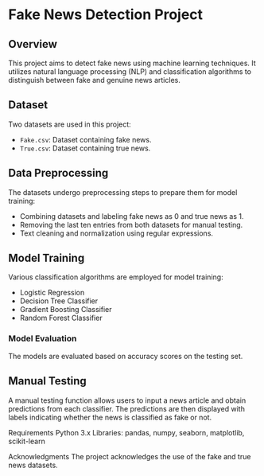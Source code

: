 # Fake News Detection Project

## Overview

This project aims to detect fake news using machine learning techniques. It utilizes natural language processing (NLP) and classification algorithms to distinguish between fake and genuine news articles.

## Dataset

Two datasets are used in this project:
- `Fake.csv`: Dataset containing fake news.
- `True.csv`: Dataset containing true news.

## Data Preprocessing

The datasets undergo preprocessing steps to prepare them for model training:
- Combining datasets and labeling fake news as 0 and true news as 1.
- Removing the last ten entries from both datasets for manual testing.
- Text cleaning and normalization using regular expressions.

## Model Training

Various classification algorithms are employed for model training:
- Logistic Regression
- Decision Tree Classifier
- Gradient Boosting Classifier
- Random Forest Classifier

### Model Evaluation

The models are evaluated based on accuracy scores on the testing set.

## Manual Testing

A manual testing function allows users to input a news article and obtain predictions from each classifier. The predictions are then displayed with labels indicating whether the news is classified as fake or not.

Requirements
Python 3.x
Libraries: pandas, numpy, seaborn, matplotlib, scikit-learn


Acknowledgments
The project acknowledges the use of the fake and true news datasets.
